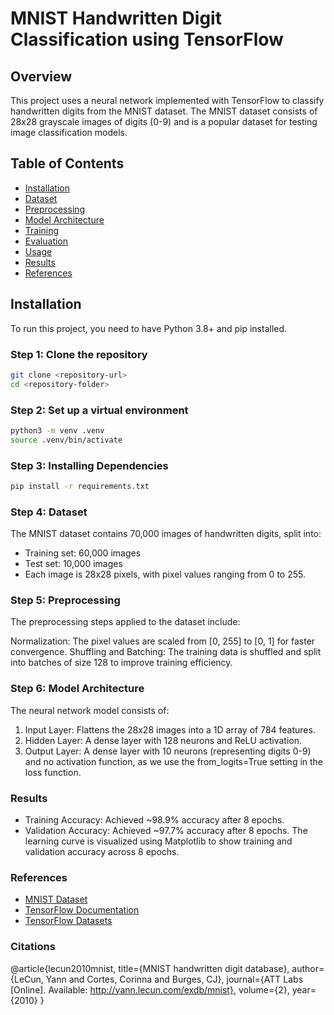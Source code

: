 # MNIST Handwritten Digit Classification using TensorFlow

## Overview
This project uses a neural network implemented with TensorFlow to classify handwritten digits from the MNIST dataset. The MNIST dataset consists of 28x28 grayscale images of digits (0-9) and is a popular dataset for testing image classification models.

## Table of Contents
- [Installation](#installation)
- [Dataset](#dataset)
- [Preprocessing](#preprocessing)
- [Model Architecture](#model-architecture)
- [Training](#training)
- [Evaluation](#evaluation)
- [Usage](#usage)
- [Results](#results)
- [References](#references)

## Installation
To run this project, you need to have Python 3.8+ and pip installed.

### Step 1: Clone the repository
```bash
git clone <repository-url>
cd <repository-folder>
```

### Step 2: Set up a virtual environment
```bash
python3 -m venv .venv
source .venv/bin/activate  
```
### Step 3: Installing Dependencies
```bash
pip install -r requirements.txt
```

### Step 4: Dataset
The MNIST dataset contains 70,000 images of handwritten digits, split into:

- Training set: 60,000 images
- Test set: 10,000 images
- Each image is 28x28 pixels, with pixel values ranging from 0 to 255.

### Step 5: Preprocessing
The preprocessing steps applied to the dataset include:

Normalization: The pixel values are scaled from [0, 255] to [0, 1] for faster convergence.
Shuffling and Batching: The training data is shuffled and split into batches of size 128 to improve training efficiency.

### Step 6: Model Architecture
The neural network model consists of:

1. Input Layer: Flattens the 28x28 images into a 1D array of 784 features.
2. Hidden Layer: A dense layer with 128 neurons and ReLU activation.
3. Output Layer: A dense layer with 10 neurons (representing digits 0-9) and no activation function, as we use the from_logits=True setting in the loss function.

### Results
- Training Accuracy: Achieved ~98.9% accuracy after 8 epochs.
- Validation Accuracy: Achieved ~97.7% accuracy after 8 epochs.
The learning curve is visualized using Matplotlib to show training and validation accuracy across 8 epochs.

### References
- [MNIST Dataset](http://yann.lecun.com/exdb/mnist/)
- [TensorFlow Documentation](https://www.tensorflow.org/)
- [TensorFlow Datasets](https://www.tensorflow.org/datasets/overview)

### Citations
@article{lecun2010mnist,
  title={MNIST handwritten digit database},
  author={LeCun, Yann and Cortes, Corinna and Burges, CJ},
  journal={ATT Labs [Online]. Available: http://yann.lecun.com/exdb/mnist},
  volume={2},
  year={2010}
}
